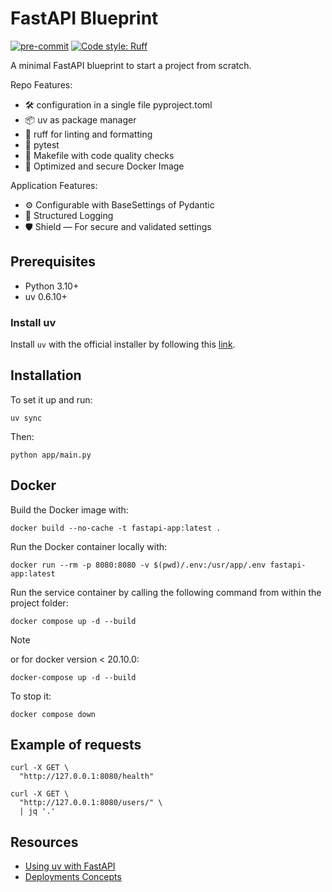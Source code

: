 # FastAPI Blueprint

[![pre-commit](https://img.shields.io/badge/pre--commit-enabled-brightgreen?logo=pre-commit)](https://github.com/pre-commit/pre-commit)
[![Code style: Ruff](https://img.shields.io/endpoint?url=https://raw.githubusercontent.com/astral-sh/ruff/main/assets/badge/v2.json)](https://github.com/astral-sh/ruff)

A minimal FastAPI blueprint to start a project from scratch.

Repo Features:
 - 🛠️ configuration in a single file pyproject.toml
 - 📦 uv as package manager
 - 💅 ruff for linting and formatting
 - 🧪 pytest
 - 🧹 Makefile with code quality checks
 - 🐳 Optimized and secure Docker Image

Application Features:
 - ⚙️ Configurable with BaseSettings of Pydantic
 - 📄 Structured Logging
 - 🛡️ Shield — For secure and validated settings

## Prerequisites

* Python 3.10+
* uv 0.6.10+

### Install uv

Install `uv` with the official installer by following
this [link](https://docs.astral.sh/uv/getting-started/installation/).

## Installation

To set it up and run:
```shell
uv sync
```

Then:
```shell
python app/main.py
```

## Docker

Build the Docker image with:
```
docker build --no-cache -t fastapi-app:latest .
```

Run the Docker container locally with:
```
docker run --rm -p 8080:8080 -v $(pwd)/.env:/usr/app/.env fastapi-app:latest
```

Run the service container by calling the following command from within the project folder:
```commandline
docker compose up -d --build
```
> [!NOTE]
> or for docker version < 20.10.0:
```commandline
docker-compose up -d --build
```

To stop it:
```commandline
docker compose down
```

## Example of requests

```shell
curl -X GET \
  "http://127.0.0.1:8080/health"
```

```shell
curl -X GET \
  "http://127.0.0.1:8080/users/" \
  | jq '.'
```

## Resources
- [Using uv with FastAPI](https://docs.astral.sh/uv/guides/integration/fastapi/#using-uv-with-fastapi)
- [Deployments Concepts](https://fastapi.tiangolo.com/deployment/concepts/)
